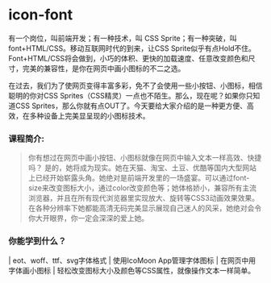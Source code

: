 icon-font
=====
有一个岗位，叫前端开发；有一种技术，叫 CSS Sprite；有一种突破，叫font+HTML/CSS。移动互联网时代的到来，让CSS Sprite似乎有点Hold不住。Font+HTML/CSS将会做到，小巧的体积、更快的加载速度、任意改变颜色和尺寸，完美的兼容性，是你在网页中画小图标的不二之选。

在过去，我们为了使网页变得丰富多彩，免不了会使用一些小按钮、小图标，相信聪明的你对CSS Sprites（CSS精灵）一点也不陌生。那么，现在呢？如果你只知道CSS Sprites，那么你就有点OUT了。今天要给大家介绍的是一种更方便、高效，在多种设备上完美显呈现的小图标技术。

### 课程简介:

> 你有想过在网页中画小按钮、小图标就像在网页中输入文本一样高效、快捷吗？
    是的，她将成为现实。她在天猫、淘宝、土豆、优酷等国内大型网站上已经开始崭露头角。她绝对是前端开发里的一场盛宴。可以通过font-size来改变图标大小，通过color改变颜色等；她体格娇小，兼容所有主流浏览器，并且在所有现代浏览器里实现放大、旋转等CSS3动画效果效果。
    在各种分辨率下她都能高清无码完美显示展现自己迷人的风采，她绝对会令你大开眼界，你一定会深深的爱上她。
   
### 你能学到什么？
| eot、woff、ttf、svg字体格式
| 使用IcoMoon App管理字体图标
| 在网页中用字体画小图标
| 轻松改变图标大小及颜色等CSS属性，就像操作文本一样简单。

